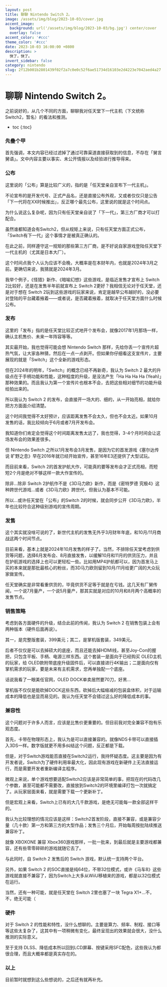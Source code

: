 ```yaml
---
layout: post
title: 聊聊 Nintendo Switch 2。
image: /assets/img/blog/2023-10-03/cover.jpg
accent_image: 
  background: url('/assets/img/blog/2023-10-03/bg.jpg') center/cover
  overlay: false
accent_color: '#ccc'
theme_color: '#ccc'
date: 2023-10-03 16:00:00 +0800
description: >
  快了，快了。
invert_sidebar: false
category: nintendo
slug: 2f12b001b2801439f02f2a7c0e0c52f6ae51734d16103e2d4223e7042aed4a27
---
```


# 聊聊 Nintendo Switch 2。

之前说好的，从几个不同的方面，聊聊我对任天堂下一代主机（下文统称Switch2，暂名）的看法和推测。

* toc
{:toc}

### 先叠个甲

首先强调，本文内容已经过滤掉了通过可靠渠道直接获取到的信息，不存在「舅言舅语」。文中内容主要以事实、未公开情报以及经验进行推导得来。

### 公布

这里说的「公布」算是比较广义的，指的是「任天堂亲自宣布下一代主机」。

不论宣布的是开发代号、正式产品名，还是直接公布外观，又或者仅仅只是公告「下一代将在XX时候推出」，反正哪个最先公布，这里说的就是这个时间点。

为什么说这么复杂呢，因为只有任天堂亲自说了「下一代」，第三方厂商才可以打配合。

虽然谁都知道会有Switch2，但从规矩上来说，只有任天堂方面正式公布，「Switch有下一代」这个事情才是被真正确认的。

在此之前，同样遵守这一规矩的那些第三方厂商，是不好说自家游戏登陆任天堂下一代主机的（尤其是日本大厂）。

这个时间点我个人认为应该不会晚，大概率是在本财年内，也就是2024年3月之前。更确切来说，我猜就是2024年3月。

我举个例子，《怪猎》新作、《暗喻幻想》这些游戏，是临近发售才宣布上 Switch 2比较好，还是在发售半年前就宣布上 Switch 2更好？我相信无论对于任天堂，还是对于想在 Switch 2玩到这些游戏的玩家来说，肯定是越早公布越好的，没必要对登陆的平台藏着掖着——或者说，是否藏着掖着，就取决于任天堂方面什么时候公布。


### 发布

这里的「发布」指的是任天堂比较正式地开个发布会，就像2017年1月那场一样，确认主机售价、未来一年阵容等等。

其实最开始，我也觉得可能会想 Nintendo Switch 那样，先给你丢一个宣传片超热气氛，让大家各种猜，然后在一点一点剥开。但如果你仔细看这支宣传片，主要展现的就是「Switch」这个全新的游戏形态。

但在2024年的明年，「Switch」的概念已经不再新奇，我认为 Switch 2 最大的升级点在于手柄功能和性能，这种程度的升级，是没法产生「Ha Ha Ha Ha (Yeah)」那种效果的。而且我认为第一个宣传片也根本不会，去把这些相对细节的功能升级给拍出来的。

所以我认为 Switch 2 的发布，会直接开一场大的、细的，从一开始亮相，就给你把方方面面介绍清楚。

这个时间我觉得不太好预计，应该距离发售不会太久，但也不会太近。如果10月发售的话，我比较倾向于6月或者7月开发布会。

我知道你们肯定会觉得这个时间距离发售太远了，我也觉得，3-4个月时间会让这场发布会的效果差很多。

但 Nintendo Switch 之所以1月发布会3月发售，是因为它的首发游戏《塞尔达传说 旷野之息》早在2016年就已经开始宣传，甚至16年E3还提供了大型试玩。

而目前来看，Switch 2的首发护航大作，可能真的要等发布会才正式亮相，而短短2个月是绝对不够这样一款大作宣传的。

除非...除非 Switch 2护航作不是《3D马力欧》新作，而是《密特罗德 究极4》这种跨世代游戏...或者《3D马力欧》跨世代，但我认为基本不可能。

所以...或许任天堂在「公布」的Switch 2的时候，就会同步公开《3D马力欧》，半年也比较符合这种级别游戏的宣传周期。


### 发售

这个其实就没啥可说的了，新世代主机的发售无外乎3月财年年底，和10月/11月商战这两个时间节点。

目前来看，基本上就是2024年10月发售的样子了。当然，不排除任天堂考虑到供货等问题，选择6月发布会、8月直接发售，以缓解10月和11月的供货压力，并且在护航游戏的选择上也可以更轻松一些。比如用MP4护航都可以，因为首发马上买的本来就是那批最核心的粉丝，而3D马力欧则留到10月/11月给更广阔的大众玩家做宣传。

任天堂确实是非常看重供货的，毕竟供货不足等于就是在亏钱。这几天有厂舅传闻，一个说7月量产，一个说5月量产，那其实就是对应的10月和8月两个高概率的发售节点。



### 销售策略

考虑到各方面硬件的升级，结合此前的传闻，我认为 Switch 2 在销售包装上会有两种版本（硬件后面再说）。

其一，是完整版套装，399美元；其二，是掌机版套装，349美元。

后者不仅仅是可以去掉硕大的底座，而且还能去掉HDMI线，甚至Joy-Con的握把，只包含平板、手柄、电源三样东西。这个套装一是面向于已经购买 OLED主机的玩家，给 OLED款附带底座升级固件后，可以直接进行4K输出；二是面向仅有掌机需求的玩家，要是未来有主机需求，您再单独配一个底座。

话说我看了一眼美任官网，OLED DOCK单卖居然要70刀，好黑...

掌机版不仅仅是能砍掉DOCK这些东西，砍掉后大幅缩减的包装盒体积，对于运输成本的降低也是显而易见的。我认为任天堂不会错过这么好的降低成本的事。


### 兼容性

这个问题对于许多人而言，应该是比售价更重要的。但目前我对完全兼容不抱有乐观态度。

首先，卡带在物理形态上，我认为是可以直接兼容的。就像NDS卡带可以直接插入3DS一样。数字版就更不用多纠结这个问题，反正都是下载。

但是，对于Switch游戏能否直接在Switch2运行，我持怀疑态度。这主要是因为有开发者说，Switch为了硬件利用率最大化，因此现有游戏在新硬件上无法直接运行，而是需要开发者重新编译主程序。

微观上来说，单个游戏想要适配Switch2应该是非常简单的事，把现在的代码改几个参数，甚至可能都不需要改，直接放到Switch2的环境里编译打包一次就搞定了。从玩家层面来看，就是需要下载一个更新补丁。

但是宏观上来看，Switch上已有的大几千款游戏，是绝无可能每一款全部这样干的。

我认为比较理想的情况应该是这样：Switch2首发阶段，直接不兼容，或是兼容少量（几十款）第一方和第三方的大型作品；发售三个月后，开始每周按批陆续推送兼容补丁。

就像 XBOXONE 兼容 Xbox360游戏那样，一批一批来，到最后就是主要游戏都兼容，还有些零零碎碎的游戏就随它去了。

与此同时，自 Switch 2 发售后的 Switch 游戏，默认统一支持两个平台。

另外，如果 Switch 2 的SOC直接是纯64位，不带32位模式，或许《马车8》这些游戏就直接不兼容了，因为Switch上大多从WiiU移植来的游戏，都是以32位模式在运行。

当然，还有一种可能，就是任天堂在 Switch 2里也塞了一块 Tegra X1+...不，不，绝无可能（


### 硬件

对于 Switch 2 的性能和特性，没什么想聊的。主要是算力、频率、制程、接口等等这些太复杂了，这其中有一项稍微有变化，最终呈现出的效果就会很大，没什么推测的实际意义。

至于支持 DLSS、降低成本所以回到LCD屏幕、按键采用SFC配色，这些我认为都很合理，而且大概率都是真实存在的。

### 以上

目前暂时就想到这么些想说的，之后还有就再补充。





